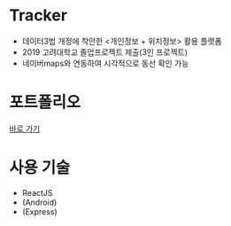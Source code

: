 # Tracker
- 데이터3법 개정에 착안한 <개인정보 + 위치정보> 활용 플랫폼
- 2019 고려대학교 졸업프로젝트 제출(3인 프로젝트)
- 네이버maps와 연동하여 시각적으로 동선 확인 가능

# 포트폴리오
[바로 가기](https://newtype94.github.io/2020/01/13/%ED%8F%AC%ED%8A%B8%ED%8F%B4%EB%A6%AC%EC%98%A4/%ED%8F%AC%ED%8A%B8%ED%8F%B4%EB%A6%AC%EC%98%A4_tracker/)

# 사용 기술
- ReactJS
- (Android)
- (Express)
